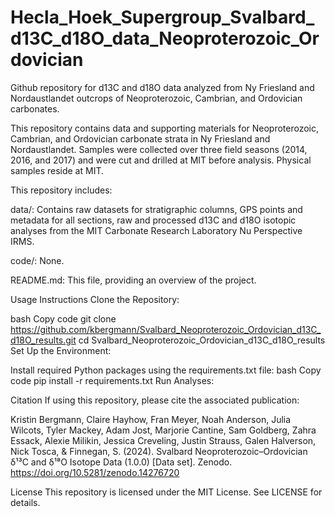 # Hecla_Hoek_Supergroup_Svalbard_d13C_d18O_data_Neoproterozoic_Ordovician

Github repository for d13C and d18O data analyzed from Ny Friesland and Nordaustlandet outcrops of Neoproterozoic, Cambrian, and Ordovician carbonates.

This repository contains data and supporting materials for Neoproterozoic, Cambrian, and Ordovician carbonate strata in Ny Friesland and Nordaustlandet. Samples were collected over three field seasons (2014, 2016, and 2017) and were cut and drilled at MIT before analysis.  Physical samples reside at MIT.  

This repository includes:

data/: Contains raw datasets for stratigraphic columns, GPS points and metadata for all sections, raw and processed d13C and d18O isotopic analyses from the MIT Carbonate Research Laboratory Nu Perspective IRMS.

code/: None.

README.md: This file, providing an overview of the project.

Usage Instructions Clone the Repository:

bash Copy code git clone https://github.com/kbergmann/Svalbard_Neoproterozoic_Ordovician_d13C_d18O_results.git cd Svalbard_Neoproterozoic_Ordovician_d13C_d18O_results Set Up the Environment:

Install required Python packages using the requirements.txt file: bash Copy code pip install -r requirements.txt Run Analyses:

Citation If using this repository, please cite the associated publication:

Kristin Bergmann, Claire Hayhow, Fran Meyer, Noah Anderson, Julia Wilcots, Tyler Mackey, Adam Jost, Marjorie Cantine, Sam Goldberg, Zahra Essack, Alexie Milikin, Jessica Creveling, Justin Strauss, Galen Halverson, Nick Tosca, & Finnegan, S. (2024). Svalbard Neoproterozoic–Ordovician δ¹³C and δ¹⁸O Isotope Data (1.0.0) [Data set]. Zenodo. https://doi.org/10.5281/zenodo.14276720

License This repository is licensed under the MIT License. See LICENSE for details.
